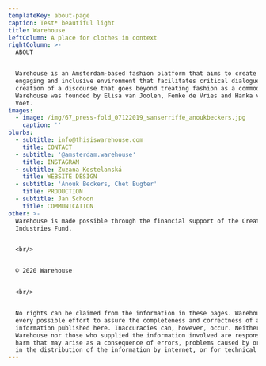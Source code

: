 ```yaml
---
templateKey: about-page
caption: Test* beautiful light
title: Warehouse
leftColumn: A place for clothes in context
rightColumn: >-
  ABOUT


  Warehouse is an Amsterdam-based fashion platform that aims to create an open,
  engaging and inclusive environment that facilitates critical dialogue and the
  creation of a discourse that goes beyond treating fashion as a commodity.
  Warehouse was founded by Elisa van Joolen, Femke de Vries and Hanka van der
  Voet.
images:
  - image: /img/67_press-fold_07122019_sanserriffe_anoukbeckers.jpg
    caption: ''
blurbs:
  - subtitle: info@thisiswarehouse.com
    title: CONTACT
  - subtitle: '@amsterdam.warehouse'
    title: INSTAGRAM
  - subtitle: Zuzana Kostelanská
    title: WEBSITE DESIGN
  - subtitle: 'Anouk Beckers, Chet Bugter'
    title: PRODUCTION
  - subtitle: Jan Schoon
    title: COMMUNICATION
other: >-
  Warehouse is made possible through the financial support of the Creative
  Industries Fund.


  <br/>


  © 2020 Warehouse


  <br/>


  No rights can be claimed from the information in these pages. Warehouse makes
  every possible effort to assure the completeness and correctness of all
  information published here. Inaccuracies can, however, occur. Neither
  Warehouse nor those who supplied the information involved are responsible for
  harm that may arise as a consequence of errors, problems caused by or inherent
  in the distribution of the information by internet, or for technical failures.
---
```

